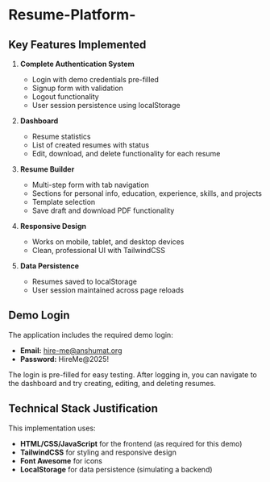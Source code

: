 # Resume-Platform-



## Key Features Implemented

1. **Complete Authentication System**
   - Login with demo credentials pre-filled
   - Signup form with validation
   - Logout functionality
   - User session persistence using localStorage

2. **Dashboard**
   - Resume statistics
   - List of created resumes with status
   - Edit, download, and delete functionality for each resume

3. **Resume Builder**
   - Multi-step form with tab navigation
   - Sections for personal info, education, experience, skills, and projects
   - Template selection
   - Save draft and download PDF functionality

4. **Responsive Design**
   - Works on mobile, tablet, and desktop devices
   - Clean, professional UI with TailwindCSS

5. **Data Persistence**
   - Resumes saved to localStorage
   - User session maintained across page reloads

## Demo Login

The application includes the required demo login:
- **Email:** hire-me@anshumat.org
- **Password:** HireMe@2025!

The login is pre-filled for easy testing. After logging in, you can navigate to the dashboard and try creating, editing, and deleting resumes.

## Technical Stack Justification

This implementation uses:
- **HTML/CSS/JavaScript** for the frontend (as required for this demo)
- **TailwindCSS** for styling and responsive design
- **Font Awesome** for icons
- **LocalStorage** for data persistence (simulating a backend)
